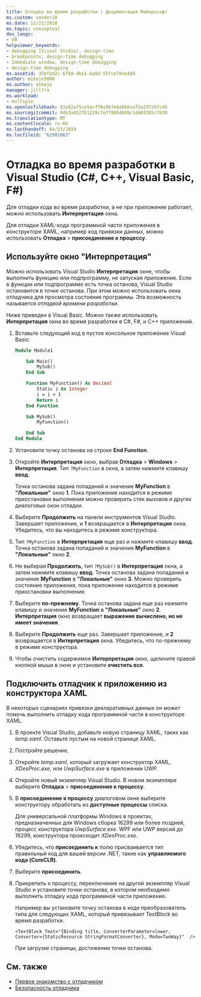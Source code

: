 ```yaml
---
title: Отладка во время разработки | Документация Майкрософт
ms.custom: seodec18
ms.date: 11/21/2018
ms.topic: conceptual
dev_langs:
- VB
helpviewer_keywords:
- debugging [Visual Studio], design-time
- breakpoints, design-time debugging
- Immediate window, design-time debugging
- design-time debugging
ms.assetid: 35bfdd2c-6f60-4be1-ba9d-55fce70ee4d8
author: mikejo5000
ms.author: mikejo
manager: jillfra
ms.workload:
- multiple
ms.openlocfilehash: 82e82a75ce5ecff8e9b7e6d0b6aaf2e29728fc45
ms.sourcegitcommit: 94b3a052fb1229c7e7f8804b09c1d403385c7630
ms.translationtype: MT
ms.contentlocale: ru-RU
ms.lasthandoff: 04/23/2019
ms.locfileid: "62901063"
---
```

# <a name="debug-at-design-time-in-visual-studio-c-c-visual-basic-f"></a>Отладка во время разработки в Visual Studio (C#, C++, Visual Basic, F#)

Для отладки кода во время разработки, а не при приложение работает, можно использовать **Интерпретация** окна.

Для отладки XAML-кода программной части приложения в конструкторе XAML, например код привязки данных, можно использовать **Отладка** > **присоединение к процессу**.

## <a name="use-the-immediate-window"></a>Используйте окно "Интерпретация"

Можно использовать Visual Studio **Интерпретация** окне, чтобы выполнить функцию или подпрограмму, не запуская приложение. Если в функции или подпрограмме есть точка останова, Visual Studio остановится в точке останова. При этом можно использовать окна отладчика для просмотра состояния программы. Эта возможность называется *отладкой времени разработки*.

Ниже приведен в Visual Basic. Можно также использовать **Интерпретация** окна во время разработки в C#, F#, и C++ приложений.

1. Вставьте следующий код в пустое консольное приложение Visual Basic:

   ```vb
   Module Module1

       Sub Main()
           MySub()
       End Sub

       Function MyFunction() As Decimal
           Static i As Integer
           i = i + 1
           Return i
       End Function

       Sub MySub()
           MyFunction()

       End Sub
   End Module
   ```

1. Установите точку останова на строке **End Function**.

1. Откройте **Интерпретация** окно, выбрав **Отладка** > **Windows** > **Интерпретация**. Тип `?MyFunction` в окна, а затем нажмите клавишу **ввод**.

   Точка останова задана попаданий и значение **MyFunction** в **"Локальные"** окно **1**. Пока приложение находится в режиме приостановки выполнения можно проверить стек вызовов и других диалоговых окон отладки.

1. Выберите **Продолжить** на панели инструментов Visual Studio. Завершает приложение, и **1** возвращается в **Интерпретация** окна. Убедитесь, что вы находитесь в режиме конструктора.

1. Тип `?MyFunction` в **Интерпретация** еще раз и нажмите клавишу **ввод**. Точка останова задана попаданий и значение **MyFunction** в **"Локальные"** окно **2**.

1. Не выбирая **Продолжить**, тип `?MySub()` в **Интерпретация** окна, а затем нажмите клавишу **ввод**. Точка останова задана попаданий и значение **MyFunction** в **"Локальные"** окно **3**. Можно проверить состояние приложения, пока приложение находится в режиме приостановки выполнения.

1. Выберите **по-прежнему**. Точка останова задана еще раз нажмите клавишу и значение **MyFunction** в **"Локальные"** окно **2**. **Интерпретация** окно возвращает **выражение вычислено, но не имеет значения**.

1. Выберите **Продолжить** еще раз. Завершает приложение, и **2** возвращается в **Интерпретация** окна. Убедитесь, что по-прежнему в режиме конструктора.

1. Чтобы очистить содержимое **Интерпретация** окно, щелкните правой кнопкой мыши в окне и установите **очистить все**.

## <a name="attach-to-an-app-from-the-xaml-designer"></a>Подключить отладчик к приложению из конструктора XAML

В некоторых сценариях привязки декларативных данных он может помочь выполнить отладку кода программной части в конструкторе XAML.

1. В проекте Visual Studio, добавьте новую страницу XAML, таких как *temp.xaml*. Оставьте пустым на новой странице XAML.

1. Постройте решение.

1. Откройте *temp.xaml*, который загружает конструктор XAML, *XDesProc.exe*, или *UwpSurface.exe* в приложении UWP.

1. Откройте новый экземпляр Visual Studio. В новом экземпляре выберите **Отладка** > **присоединение к процессу**.

1. В **присоединение к процессу** диалоговом окне выберите конструктору обработать из **доступные процессы** списка.

   Для универсальной платформы Windows в проектах, предназначенных для Windows сборка 16299 или более поздней, процесс конструктора *UwpSurface.exe*. WPF или UWP версий до 16299, конструктора происходит *XDesProc.exe*.

1. Убедитесь, что **присоединить к** полю присваивается тип правильный код для вашей версии .NET, такие как **управляемого кода (CoreCLR)**.

1. Выберите **присоединить**.

1. Прикрепить к процессу, переключение на другой экземпляр Visual Studio и установите точки останова, в котором необходимо выполнить отладку кода программной части приложения.

   Например вы установите точку останова в коде преобразователь типа для следующих XAML, который привязывает TextBlock во время разработки.

    ```xaml
    <TextBlock Text="{Binding title, ConverterParameter=lower, Converter={StaticResource StringFormatConverter}, Mode=TwoWay}"  />
    ```

   При загрузке страницы, достижении точки останова.

## <a name="see-also"></a>См. также
- [Первое знакомство с отладчиком](../debugger/debugger-feature-tour.md)
- [Безопасность отладчика](../debugger/debugger-security.md)